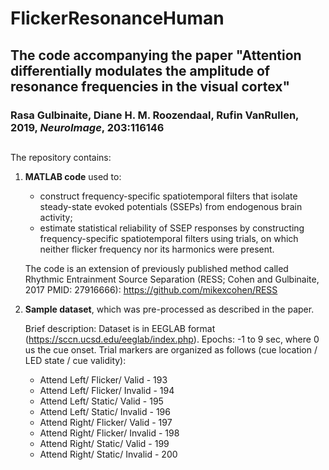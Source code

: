 # FlickerResonanceHuman

## The code accompanying the paper "Attention differentially modulates the amplitude of resonance frequencies in the visual cortex"

### Rasa Gulbinaite, Diane H. M. Roozendaal, Rufin VanRullen, 2019, _NeuroImage_, 203:116146
##
The repository contains:

1. **MATLAB code** used to: 
    * construct frequency-specific spatiotemporal filters that isolate steady-state evoked potentials (SSEPs) from endogenous brain activity; 
    * estimate statistical reliability of SSEP responses by constructing frequency-specific spatiotemporal filters using trials, on which neither flicker frequency nor its harmonics were present.

    The code is an extension of previously published method called Rhythmic Entrainment Source Separation (RESS; Cohen and Gulbinaite, 2017 PMID: 27916666): https://github.com/mikexcohen/RESS 

2. **Sample dataset**, which was pre-processed as described in the paper.

   Brief description: Dataset is in EEGLAB format (https://sccn.ucsd.edu/eeglab/index.php). Epochs: -1 to 9 sec, where 0 us the cue onset.
   Trial markers are organized as follows (cue location / LED state / cue validity):
   * Attend Left/ Flicker/ Valid - 193
   * Attend Left/ Flicker/ Invalid - 194
   * Attend Left/ Static/ Valid - 195
   * Attend Left/ Static/ Invalid - 196
   * Attend Right/ Flicker/ Valid - 197
   * Attend Right/ Flicker/ Invalid - 198
   * Attend Right/ Static/ Valid - 199
   * Attend Right/ Static/ Invalid - 200

